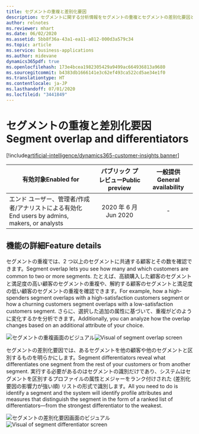 ```yaml
---
title: セグメントの重複と差別化要因
description: セグメントに関する分析情報をセグメントの重複とセグメントの差別化要因と共に取得します。
author: relnotes
ms.reviewer: mhart
ms.date: 06/02/2020
ms.assetid: 5bb8f36a-43a1-ea11-a812-000d3a579c34
ms.topic: article
ms.service: business-applications
ms.author: midevane
dynamics365pdf: true
ms.openlocfilehash: 173e4bcea1982305429a9499ac664936813a9680
ms.sourcegitcommit: b4383db1666141e3c62ef493ca522cd5ae34e1f0
ms.translationtype: HT
ms.contentlocale: ja-JP
ms.lasthandoff: 07/01/2020
ms.locfileid: "3441849"
---
```

# <a name="segment-overlap-and-differentiators"></a><span data-ttu-id="63327-103">セグメントの重複と差別化要因</span><span class="sxs-lookup"><span data-stu-id="63327-103">Segment overlap and differentiators</span></span>
[!include[artificial-intelligence/dynamics365-customer-insights banner](../includes/artificial-intelligence/dynamics365-customer-insights.md)]

| <span data-ttu-id="63327-104">有効対象</span><span class="sxs-lookup"><span data-stu-id="63327-104">Enabled for</span></span>    |  <span data-ttu-id="63327-105">パブリック プレビュー</span><span class="sxs-lookup"><span data-stu-id="63327-105">Public preview</span></span> | <span data-ttu-id="63327-106">一般提供</span><span class="sxs-lookup"><span data-stu-id="63327-106">General availability</span></span> | 
| ---------- | :----------: |:----------: |
|<span data-ttu-id="63327-107">エンド ユーザー、管理者/作成者/アナリストによる有効化</span><span class="sxs-lookup"><span data-stu-id="63327-107">End users by admins, makers, or analysts</span></span>|<span data-ttu-id="63327-108">2020 年 6 月</span><span class="sxs-lookup"><span data-stu-id="63327-108">Jun 2020</span></span>| -|






## <a name="feature-details"></a><span data-ttu-id="63327-109">機能の詳細</span><span class="sxs-lookup"><span data-stu-id="63327-109">Feature details</span></span>
<!--feature detail start -->
<span data-ttu-id="63327-110">セグメントの重複では、2 つ以上のセグメントに共通する顧客とその数を確認できます。</span><span class="sxs-lookup"><span data-stu-id="63327-110">Segment overlap lets you see how many and which customers are common to two or more segments.</span></span> <span data-ttu-id="63327-111">たとえば、高額購入した顧客のセグメントと満足度の高い顧客のセグメントの重複や、解約する顧客のセグメントと満足度の低い顧客のセグメントの重複を確認できます。</span><span class="sxs-lookup"><span data-stu-id="63327-111">For example, how a high-spenders segment overlaps with a high-satisfaction customers segment or how a churning customers segment overlaps with a low-satisfaction customers segment.</span></span> <span data-ttu-id="63327-112">さらに、選択した追加の属性に基づいて、重複がどのように変化するかを分析できます。</span><span class="sxs-lookup"><span data-stu-id="63327-112">Additionally, you can analyze how the overlap changes based on an additional attribute of your choice.</span></span>

<span data-ttu-id="63327-113">![セグメントの重複画面のビジュアル](media/june2020_segmentoverlap.png "セグメントの重複画面のビジュアル")</span><span class="sxs-lookup"><span data-stu-id="63327-113">![Visual of segment overlap screen](media/june2020_segmentoverlap.png "Visual of segment overlap screen")</span></span>

<span data-ttu-id="63327-114">セグメントの差別化要因では、あるセグメントを他の顧客や他のセグメントと区別するものを明らかにします。</span><span class="sxs-lookup"><span data-stu-id="63327-114">Segment differentiators reveal what differentiates one segment from the rest of your customers or from another segment.</span></span> <span data-ttu-id="63327-115">実行する必要があるのはセグメントの識別だけであり、システムはセグメントを区別するプロファイルの属性とメジャーをランク付けされた (差別化要因の影響力が強い順) リストの形式で識別します。</span><span class="sxs-lookup"><span data-stu-id="63327-115">All you need to do is identify a segment and the system will identify profile attributes and measures that distinguish the segment in the form of a ranked list of differentiators—from the strongest differentiator to the weakest.</span></span>

<span data-ttu-id="63327-116">![セグメントの差別化要因画面のビジュアル](media/june2020_segementdiff.png "セグメントの差別化要因画面のビジュアル")</span><span class="sxs-lookup"><span data-stu-id="63327-116">![Visual of segment differentiator screen](media/june2020_segementdiff.png "Visual of segment differentiator screen")</span></span>


<!--feature detail end -->










